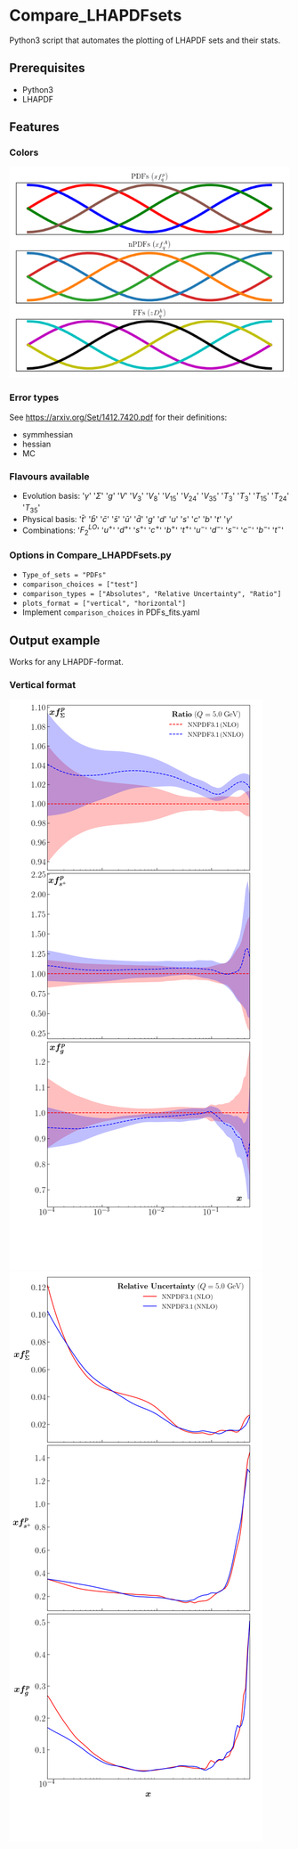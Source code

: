 # Compare_LHAPDFsets
Python3 script that automates the plotting of LHAPDF sets and their stats.

## Prerequisites
- Python3
- LHAPDF

## Features

### Colors
![colors](https://github.com/rabah-khalek/Compare_LHAPDFsets/blob/main/colors.png)

### Error types
See https://arxiv.org/Set/1412.7420.pdf for their definitions:
- symmhessian
- hessian
- MC

### Flavours available
- Evolution basis: '$\gamma$' '$\Sigma$' '$g$' '$V$' '$V_3$' '$V_8$' '$V_{15}$' '$V_{24}$' '$V_{35}$' '$T_{3}$' '$T_{3}$' '$T_{15}$' '$T_{24}$' '$T_{35}$'
- Physical basis: '$\bar{t}$' '$\bar{b}$' '$\bar{c}$' '$\bar{s}$' '$\bar{u}$' '$\bar{d}$' '$g$' '$d$' '$u$' '$s$' '$c$' '$b$' '$t$' '$\gamma$'
- Combinations: '$F_2^{LO}$' '$u^+$' '$d^+$' '$s^+$' '$c^+$' '$b^+$' '$t^+$' '$u^-$' '$d^-$' '$s^-$' '$c^-$' '$b^-$' '$t^-$'

### Options in Compare_LHAPDFsets.py
- `Type_of_sets = "PDFs"`
- `comparison_choices = ["test"]`
- `comparison_types = ["Absolutes", "Relative Uncertainty", "Ratio"]`
- `plots_format = ["vertical", "horizontal"]`
- Implement `comparison_choices` in PDFs_fits.yaml

## Output example
Works for any LHAPDF-format.

### Vertical format
![Vertical Ratio](https://github.com/rabah-khalek/Compare_LHAPDFsets/blob/main/PDFs_fits/vertical/test_RatioPDFs_Q5.png?raw=true)
![Vertical Relative](https://github.com/rabah-khalek/Compare_LHAPDFsets/blob/main/PDFs_fits/vertical/test_RelativePDFs_Q5.png?raw=true)
